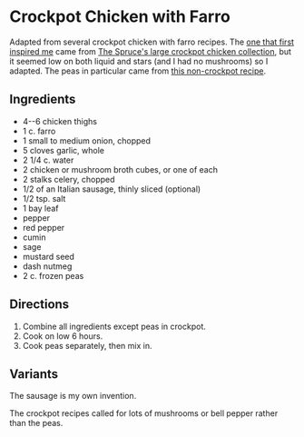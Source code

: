 # Crockpot Chicken with Farro

Adapted from several crockpot chicken with farro recipes.  The [one that first inspired me](https://www.thespruce.com/slow-cooker-chicken-with-farro-3994968) came from [The Spruce's large crockpot chicken collection](https://www.thespruce.com/favorite-slow-cooker-chicken-recipes-3054984), but it seemed low on both liquid and stars (and I had no mushrooms) so I adapted.  The peas in particular came from [this non-crockpot recipe](http://www.cookinglight.com/recipes/one-pot-chicken-farro).

## Ingredients

* 4--6 chicken thighs
* 1 c. farro
* 1 small to medium onion, chopped
* 5 cloves garlic, whole
* 2 1/4 c. water
* 2 chicken or mushroom broth cubes, or one of each
* 2 stalks celery, chopped
* 1/2 of an Italian sausage, thinly sliced (optional)
* 1/2 tsp. salt
* 1 bay leaf
* pepper
* red pepper
* cumin
* sage
* mustard seed
* dash nutmeg
* 2 c. frozen peas

## Directions

1. Combine all ingredients except peas in crockpot.
2. Cook on low 6 hours.
3. Cook peas separately, then mix in.

## Variants

The sausage is my own invention.

The crockpot recipes called for lots of mushrooms or bell pepper rather than the peas.


